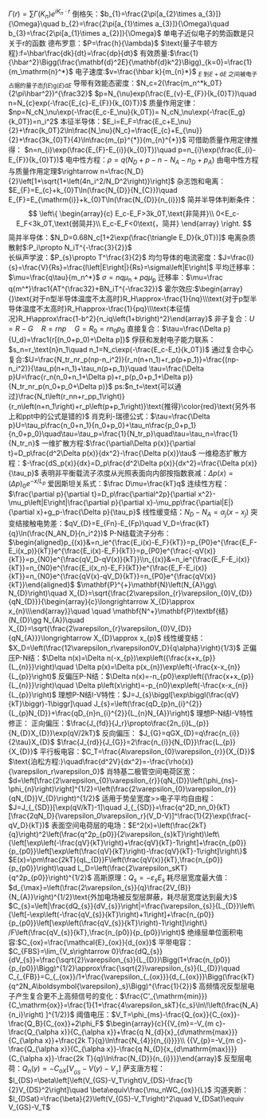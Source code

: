 $\Gamma(r)=\sum\Gamma(K_n)e^{iK_n\cdot r}$
倒格矢：$b_{1}=\frac{2\pi[a_{2}\times a_{3}]}{\Omega}\quad b_{2}=\frac{2\pi[a_{1}\times a_{3}]}{\Omega}\quad b_{3}=\frac{2\pi[a_{1}\times a_{2}]}{\Omega}$
$\text{单电子近似电子的势函数是只关于r的函数}$
德布罗意：$P=\frac{h}{\lambda}$
$\text{量子牛顿方程}:f=\hbar\frac{dk}{dt}=\frac{dp}{dt}$
有效质量:$\frac{1}{\hbar^2}\Bigg(\frac{\mathbf{d}^2E}{\mathbf{d}k^2}\Bigg)_{k=0}=\frac{1}{m_\mathrm{n}^*}$
电子速度:$v=\frac{\hbar k}{m_{n}*}$
$_{E\text{ 到}E+\mathrm{d}E\text{ 之间被电子占据的量子态}f(E)\mathrm{g}(E)\mathrm{d}E}$
导带有效能态密度：$N_c=2(\frac{m_n^*k_0T}{2\pi\hbar^2})^{\frac32}$
$p=N_{\nu}exp(\frac{E_{v}-E_{F}}{k_{0}T})\quad n=N_{c}exp(-\frac{E_{c}-E_{F}}{k_{0}T})$
质量作用定律：$np=N_cN_\nu\exp(-\frac{E_c-E_\nu}{k_0T})= N_cN_\nu\exp(-\frac{E_g}{k_0T})=n_i^2$
本征半导体：$E_i=E_F=\frac{E_c+E_\nu}{2}+\frac{k_0T}2\ln\frac{N_\nu}{N_c}=\frac{E_{c}+E_{\nu}}{2}+\frac{3k_{0}T}{4}\ln\frac{m_{p}^{*}}{m_{n}^{*}}$
可借助质量作用定律推得：
$n=n_{i}\exp(\frac{E_{F}-E_{i}}{k_{0}T})\quad p=n_{i}\exp(\frac{E_{i}-E_{F}}{k_{0}T})$
电中性方程：$\rho=q\left(N_D+p-n-N_A-n_D+p_A\right)$
由电中性方程与质量作用定理$\rightarrow n=\frac{N_D}{2}\left[1+\sqrt{1+\left(4n_i^2/N_D^2\right)}\right]$
杂志饱和电离：$E_{F}=E_{c}+k_{0}T\ln(\frac{N_{D}}{N_{C}})\quad E_{F}=E_{\mathrm{i}}+k_{0}T\ln(\frac{N_{D}}{n_{i}})$
简并半导体判断条件：
$$
\left\{ \begin{array}{c}
	E_c-E_F>3k_0T,\text{非简并}\\
	0<E_c-E_F<3k_0T,\text{弱简并}\\
	E_c-E_F<0\text{，简并}
\end{array} \right. 
$$
简并半导体：$N_D=0.68N_c[1+2\exp(\frac{\triangle E_D}{k_0T})]$
电离杂质散射$:P_i\propto N_iT^{-\frac{3}{2}}$   
长纵声学波：$P_{s}\propto T^\frac{3}{2}$ 
均匀导体的电流密度：$J=\frac{I}{s}=\frac{V}{Rs}=\frac{l\left|E\right|}{Rs}=\sigma\left|E\right|$
平均迁移率：$\mu=\frac{q\tau}{m_n^*}$
$\sigma=nq\mu_\mathrm{n}+pq\mu_\mathrm{p}$
迁移率：$\mu=\frac q{m^*}\frac1{AT^{\frac32}+BN_iT^{-\frac32}}$
霍尔效应:$\begin{array}{}\text{对于n型半导体温度不太高时}R_H\approx-\frac{1}{nq}\\\text{对于p型半导体温度不太高时}R_H\approx-\frac{1}{pq}\\\text{本征情况}R_H\approx\frac{1-b^2}{n_iq\left(1+b\right)^2}\end{array}$
非子复合：$U=R-G\quad R=rnp\quad G=R_0=rn_0p_0$ 
直接复合：$\tau=\frac{\Delta p}{U_d}=\frac1{r[(n_0+p_0)+\Delta p]}$
俘获和发射电子能力联系：$s_n=r_\text{n}n_1\quad n_1=N_c\exp(-\frac{E_c-E_t}{k_0T})$
通过复合中心复合:$U=\frac{N_tr_nr_p(np-n_i^2)}{r_n(n+n_1)+r_p(p+p_1)}=\frac{(np-n_i^2)}{\tau_p(n+n_1)+\tau_n(p+p_1)}\quad \tau=\frac{\Delta p}U=\frac{r_n(n_0+n_1+\Delta p)+r_p(p_0+p_1+\Delta p)}{N_tr_nr_p(n_0+p_0+\Delta p)}$
ps:$n_t=\text{可以通过}\frac{N_t\left(r_nn+r_pp_1\right)}{r_n\left(n+n_1\right)+r_p\left(p+p_1\right)}\text{推得}\color{red}\text{另外书上和ppt中的公式是错的}$
肖克利-瑞德公式：$\tau=\frac{\Delta p}U=\tau_p\frac{n_0+n_1}{n_0+p_0}+\tau_n\frac{p_0+p_1}{n_0+p_0}\quad\tau=\tau_p=\frac{1}{N_tr_p}\quad\tau=\tau_n=\frac{1}{N_tr_n}$
一维扩散方程:$\frac{\partial\Delta p(x)}{\partial t}=D_p\frac{d^2\Delta p(x)}{dx^2}-\frac{\Delta p(x)}\tau$
一维稳态扩散方程：$-\frac{dS_p(x)}{dx}=D_p\frac{d^2\Delta p(x)}{dx^2}=\frac{\Delta p(x)}{\tau_p}$
表明非平衡载流子浓度从光照表面向内部按指数衰减：$\Delta p(x)=\left(\Delta p\right)_0e^{-x/L_p}$
爱因斯坦关系式：$\frac D\mu=\frac{kT}q$
连续性方程：$\frac{\partial p}{\partial t}=D_p\frac{\partial^2p}{\partial x^2}-\mu_p\left|E\right|\frac{\partial p}{\partial x}-\mu_pp\frac{\partial|E|}{\partial x}+g_p-\frac{\Delta p}{\tau_p}$
线性缓变结：$N_D-N_A=\alpha_j(x-x_j)$
突变结接触电势差：$qV_{D}=E_{Fn}-E_{Fp}\quad V_D=\frac{kT}{q}\ln(\frac{N_AN_D}{n_i^2})$
P-N结载流子分布：$\begin{aligned}p_{(x)}&=n_ie^{\frac{E_i(x)-E_F}{kT}}=p_{P0}e^{\frac{E_F-E_i(x_p)}{kT}}e^{\frac{E_i(x)-E_F}{kT}}=p_{P0}e^{\frac{-qV(x)}{kT}}=p_{N0}e^{\frac{qV_D-qV(x)}{kT}}\\n_{(x)}&=n_ie^{\frac{E_F-E_i(x)}{kT}}=n_{N0}e^{\frac{E_i(x_n)-E_F}{kT}}e^{\frac{E_F-E_i(x)}{kT}}=n_{N0}e^{\frac{qV(x)-qV_D}{kT}}=n_{P0}e^{\frac{qV(x)}{kT}}\end{aligned}$
$\mathbf{P}^{+}\mathbf{N}\left(N_{A}\gg\ N_{D}\right)\quad X_{D}=\sqrt{\frac{2\varepsilon_{r}\varepsilon_{0}V_{D}}{qN_{D}}}{\begin{array}{c}\longrightarrow X_{D}\approx x_{n}\\\end{array}}\quad \quad \mathbf{N^+}\mathbf{P}\textbf{结}(N_{D}\gg N_{A})\quad X_{D}=\sqrt{\frac{2\varepsilon_{r}\varepsilon_{0}V_{D}}{qN_{A}}}\longrightarrow X_{D}\approx x_{p}$
线性缓变结：$X_D=\left(\frac{12\varepsilon_r\varepsilon0V_D}{q\alpha}\right){1/3}$
正偏压P-N结：$\Delta n(x)=\Delta n(-x_{p})\exp\left({\frac{x+x_{p}}{L_{n}}}\right)\quad  \Delta p(x)=\Delta p(x_{n})\exp\left(-\frac{x-x_{n}}{L_{p}}\right)$
反偏压P-N结：$\Delta n(x)=-n_{p0}\exp\left({\frac{x+x_{p}}{L_{n}}}\right)\quad \Delta p\left(x\right)=-p_{n0}\exp\left(-\frac{x-x_{n}}{L_{p}}\right)$
理想P-N结I-V特性：$J=J_{s}\biggl[\exp\biggl(\frac{qV}{kT}\biggr)-1\biggr]\quad J_{s}=\left(\frac{qD_{p}n_{i}^{2}}{L_{p}N_{D}}+\frac{qD_{n}n_{i}^{2}}{L_{n}N_{A}}\right)$
理想P-N结I-V特性修正：
	正向偏压：$\frac{J_{fd}}{J_r}\propto\frac{2n_{i}L_{p}}{N_{D}X_{D}}\exp(qV/2kT)$
	反向偏压：
		$J_{G}=qGX_{D}=q\frac{n_{i}}{2\tau}X_{D}$
		$\frac{J_{rd}}{J_{G}}=2\frac{n_{i}}{N_{D}}\frac{L_{p}}{X_{D}}$
平行板电容：$C_T=\frac{A\varepsilon_{0}\varepsilon_{r}}{X_{D}}$
$\text{泊松方程:}\quad\frac{d^2V}{dx^2}=-\frac{\rho(x)}{\varepsilon_r\varepsilon_0}$
肖特基二极管空间电荷区宽：$d=\left[\frac{2\varepsilon_{0}\varepsilon_{r}}{qN_{D}}\left(\phi_{ns}-\phi_{n}\right)\right]^{1/2}=\left(\frac{2\varepsilon_{0}\varepsilon_{r}}{qN_{D}}V_{D}\right)^{1/2}$
适用于势垒宽度>>电子平均自由程：$J=J_{_{SD}}[\exp(qV/kT)-1]\quad J_{_{SD}}=\frac{q^2D_nn_0}{kT}[\frac{2qN_D}{\varepsilon_0\varepsilon_r}(V_D-V)]^\frac{1}{2}\exp(\frac{-qV_D}{kT})$
表面空间电荷层的电场：$E^2(x)=\left(\frac{2kT}{q}\right)^2\left(\frac{q^2p_{p0}}{2\varepsilon_{s}kT}\right)\left\{\left[\exp\left(-\frac{qV}{kT}\right)+\frac{qV}{kT}-1\right]+\frac{n_{p0}}{p_{p0}}\left[\exp\left(\frac{qV}{kT}\right)-\frac{qV}{kT}-1\right]\right\}$
$E(x)=\pm\frac{2kT}{qL_{D}}F\left(\frac{qV(x)}{kT},\frac{n_{p0}}{p_{p0}}\right)\quad L_D=\left(\frac{2\varepsilon_sKT}{q^2p_{p0}}\right)^{1/2}$
高斯原理：$Q_s=-\varepsilon_sE_s$
耗尽层宽度最大值：$d_{\max}=\left(\frac{2\varepsilon_{s}}{q}\frac{2V_{B}}{N_{A}}\right)^{1/2}\text{外加电场被反型层屏蔽，耗尽层宽度达到最大}$
$C_{s}=\left|\frac{dQ_{s}}{dV_{s}}\right|=\frac{\varepsilon_{s}}{L_{D}}\left\{\left[-\exp\left(-\frac{qV_{s}}{kT}\right)+1\right]+\frac{n_{p0}}{p_{p0}}\left[\exp\left(\frac{qV_{s}}{kT}\right)-1\right]\right\} /F\left(\frac{qV_{s}}{kT},\frac{n_{p0}}{p_{p0}}\right)$
绝缘层单位面积电容:$C_{ox}=\frac{\mathcal{E}_{ox}}{d_{ox}}$
平带电容：$C_{FBS}=\lim_{V_s\rightarrow 0}\frac{dQ_{s}}{dV_{s}}=\frac{\sqrt{2}\varepsilon_{s}}{L_{D}}\Bigg(1+\frac{n_{p0}}{p_{p0}}\Bigg)^{1/2}\approx\frac{\sqrt{2}\varepsilon_{s}}{L_{D}}\quad C_{_{FB}}=C_{_{ox}}/1+\frac{\varepsilon_{_{ox}}}{d_{_{ox}}}\Bigg(\frac{kT}{q^2N_A\boldsymbol{\varepsilon}_s}\Bigg)^{\frac{1}{2}}$
高频情况反型层电子产生复合更不上高频信号的变化：$\frac{C’_{\mathrm{min}}}{C_\mathrm{ox}}=\frac{1}{1+\frac{4\varepsilon_skT}{c_s}\ln\!\left(\frac{N_A}{n_i}\right) ]^{1/2}}$
阈值电压：$V_T=\phi_{ms}-\frac{Q_{ox}}{C_{ox}}-\frac{Q_B}{C_{ox}}+2\phi_F$
	$\begin{array}{c}{{V_{m}=-V_{m c}-\frac{Q_{\alpha x}}{C_{\alpha x}}+\frac{q N_{d}{x}_{d\mathrm{max}}}{C_{\alpha x}}+\frac{2k T}{q}\ln\frac{N_{4}}{n_{i}}}}\\ {{V_{p}=-V_{m c}-\frac{Q_{\alpha x}}{C_{\alpha x}}-\frac{q N_{D}{x_{d\mathrm{max}}}}{C_{\alpha x}}-\frac{2k T}{q}\ln\frac{N_{D}}{n_{i}}}}\end{array}$
反型层电荷：$Q_n\left(y\right)=-C_{oX}\left[V_{_{GS}}-V\left(y\right)-V_{_T}\right]$
萨支唐方程：$I_{DS}=\beta\left[\left(V_{GS}-V_T\right)V_{DS}-\frac{1}{2}V_{DS}^2\right]\quad  \beta\equiv\frac{\mu_nWC_{ox}}{L}$
沟道夹断：$I_{DSat}=\frac{\beta}{2}\left(V_{GS}-V_T\right)^2\quad V_{DSat}\equiv V_{GS}-V_T$
